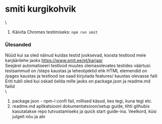 # smiti kurgikohvik


\

1. Käivita Chromes testimiseks: `npm run smit`


### Ülesanded


Nüüd kui sa oled näinud kuidas testid jooksevad, koosta testlood meie karjäärilehe jaoks https://www.smit.ee/et/karjaar \
Seejärel automatiseeri testlood muutes olemasolevates testides väärtusi: testsammud on /steps kaustas ja leheobjektid ehk HTML elemendid on /pages kaustas ja testlood ise saad kirjutada features/ kaustas olevasse faili \
Eriti tubli oled kui oskad öelda mille jaoks on package.json ja readme.md failid \
\

1. package.json - npm-i confi fail, millised käsud, kes tegi, kuna tegi etc.
2. readme.md aplikatsiooni dokumentatsioon/setup guide, tihti githubis kasutatakse repo tutvustamiseks ja quick start guide-ina.
Veelkord, küsi julgelt nõu ja abi
